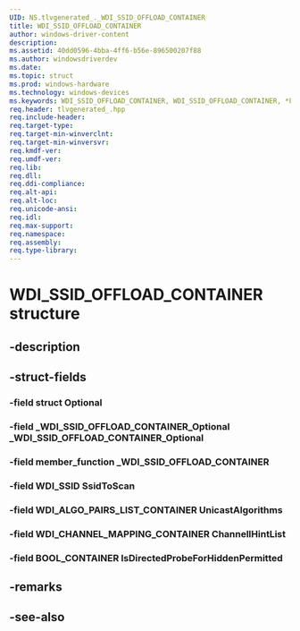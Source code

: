 ```yaml
---
UID: NS.tlvgenerated_._WDI_SSID_OFFLOAD_CONTAINER
title: WDI_SSID_OFFLOAD_CONTAINER
author: windows-driver-content
description: 
ms.assetid: 40dd0596-4bba-4ff6-b56e-896500207f88
ms.author: windowsdriverdev
ms.date: 
ms.topic: struct
ms.prod: windows-hardware
ms.technology: windows-devices
ms.keywords: WDI_SSID_OFFLOAD_CONTAINER, WDI_SSID_OFFLOAD_CONTAINER, *PWDI_SSID_OFFLOAD_CONTAINER
req.header: tlvgenerated_.hpp
req.include-header:
req.target-type:
req.target-min-winverclnt:
req.target-min-winversvr:
req.kmdf-ver:
req.umdf-ver:
req.lib:
req.dll:
req.ddi-compliance:
req.alt-api:
req.alt-loc:
req.unicode-ansi:
req.idl:
req.max-support:
req.namespace:
req.assembly:
req.type-library:
---
```


# WDI_SSID_OFFLOAD_CONTAINER structure

## -description



## -struct-fields

### -field struct Optional			
 	
### -field _WDI_SSID_OFFLOAD_CONTAINER_Optional _WDI_SSID_OFFLOAD_CONTAINER_Optional			
 	
### -field member_function _WDI_SSID_OFFLOAD_CONTAINER			
 	
### -field WDI_SSID SsidToScan			
 	
### -field WDI_ALGO_PAIRS_LIST_CONTAINER UnicastAlgorithms			
 	
### -field WDI_CHANNEL_MAPPING_CONTAINER ChannellHintList			
 	
### -field BOOL_CONTAINER IsDirectedProbeForHiddenPermitted			
 	
## -remarks

## -see-also